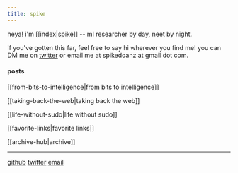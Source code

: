 ```yaml
---
title: spike
---
```


heya! i'm [[index|spike]] -- ml researcher by day, neet by night.

if you've gotten this far, feel free to say hi wherever you find me! you can DM me on [twitter](https://twitter.com/spikedoanz) or email me at spikedoanz at gmail dot com. 


#### posts 

[[from-bits-to-intelligence|from bits to intelligence]]

[[taking-back-the-web|taking back the web]]

[[life-without-sudo|life without sudo]]

[[favorite-links|favorite links]]

[[archive-hub|archive]]

---
[github](https://github.com/spikedoanz)
[twitter](https://twitter.com/spikedoanz)
[email](mailto:spikedoanz@gmail.com)
